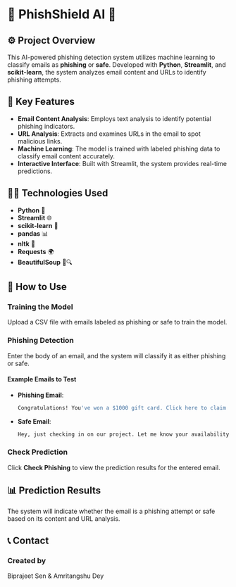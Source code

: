# 🚨 PhishShield AI 🚨

## ⚙️ Project Overview

This AI-powered phishing detection system utilizes machine learning to classify emails as **phishing** or **safe**. Developed with **Python**, **Streamlit**, and **scikit-learn**, the system analyzes email content and URLs to identify phishing attempts.

## 🚀 Key Features

- **Email Content Analysis**: Employs text analysis to identify potential phishing indicators.
- **URL Analysis**: Extracts and examines URLs in the email to spot malicious links.
- **Machine Learning**: The model is trained with labeled phishing data to classify email content accurately.
- **Interactive Interface**: Built with Streamlit, the system provides real-time predictions.

## 🧑‍💻 Technologies Used

- **Python** 🐍
- **Streamlit** 🌐
- **scikit-learn** 🤖
- **pandas** 📊
- **nltk** 🧠
- **Requests** 🌍
- **BeautifulSoup** 🍲🔍

## 🚀 How to Use

### **Training the Model**
Upload a CSV file with emails labeled as phishing or safe to train the model.

### **Phishing Detection**
Enter the body of an email, and the system will classify it as either phishing or safe.

#### **Example Emails to Test**

- **Phishing Email**:
  ```bash
  Congratulations! You've won a $1000 gift card. Click here to claim your prize: http://phishing.com
  ```
- **Safe Email**:
  ```bash
  Hey, just checking in on our project. Let me know your availability for a meeting.
  ```

### **Check Prediction**
Click **Check Phishing** to view the prediction results for the entered email.

## 📊 Prediction Results
The system will indicate whether the email is a phishing attempt or safe based on its content and URL analysis.


## 📞 Contact

### Created by
Biprajeet Sen & Amritangshu Dey
